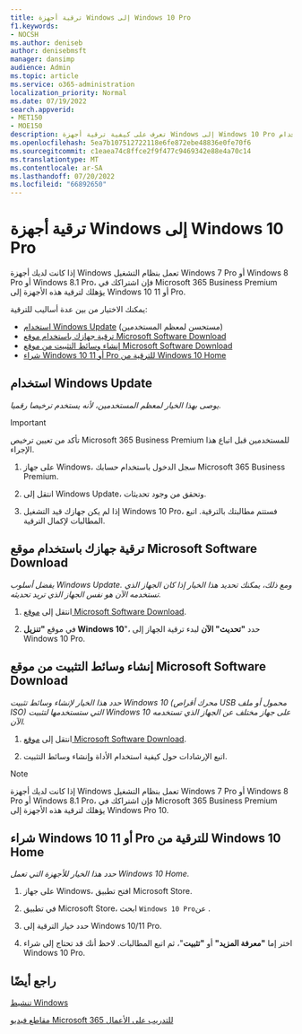 ```yaml
---
title: ترقية أجهزة Windows إلى Windows 10 Pro
f1.keywords:
- NOCSH
ms.author: deniseb
author: denisebmsft
manager: dansimp
audience: Admin
ms.topic: article
ms.service: o365-administration
localization_priority: Normal
ms.date: 07/19/2022
search.appverid:
- MET150
- MOE150
description: تعرف على كيفية ترقية أجهزة Windows إلى Windows 10 Pro باستخدام Microsoft 365 Business Premium.
ms.openlocfilehash: 5ea7b107512722118e6fe872ebe48836e0fe70f6
ms.sourcegitcommit: c1eaea74c8ffce2f9f477c9469342e88e4a70c14
ms.translationtype: MT
ms.contentlocale: ar-SA
ms.lasthandoff: 07/20/2022
ms.locfileid: "66892650"
---
```

# <a name="upgrade-windows-devices-to-windows-10-pro"></a>ترقية أجهزة Windows إلى Windows 10 Pro

إذا كانت لديك أجهزة Windows تعمل بنظام التشغيل Windows 7 Pro أو Windows 8 Pro أو Windows 8.1 Pro، فإن اشتراكك في Microsoft 365 Business Premium يؤهلك لترقية هذه الأجهزة إلى Windows 10 أو 11 Pro.  

يمكنك الاختيار من بين عدة أساليب للترقية:

- [استخدام Windows Update](#use-windows-update) (مستحسن لمعظم المستخدمين)
- [ترقية جهازك باستخدام موقع Microsoft Software Download](#upgrade-your-device-using-the-microsoft-software-download-site)
- [إنشاء وسائط التثبيت من موقع Microsoft Software Download](#create-installation-media-from-the-microsoft-software-download-site)
- [شراء Windows 10 أو 11 Pro للترقية من Windows 10 Home](#purchase-windows-10-or-11-pro-to-upgrade-from-windows-10-home)

## <a name="use-windows-update"></a>استخدام Windows Update

*يوصى بهذا الخيار لمعظم المستخدمين، لأنه يستخدم ترخيصا رقميا.*

> [!IMPORTANT]
> تأكد من تعيين ترخيص Microsoft 365 Business Premium للمستخدمين قبل اتباع هذا الإجراء.

1. على جهاز Windows، سجل الدخول باستخدام حسابك Microsoft 365 Business Premium.

2. انتقل إلى Windows Update، وتحقق من وجود تحديثات. 

3. إذا لم يكن جهازك قيد التشغيل Windows 10 Pro، فستتم مطالبتك بالترقية. اتبع المطالبات لإكمال الترقية.

## <a name="upgrade-your-device-using-the-microsoft-software-download-site"></a>ترقية جهازك باستخدام موقع Microsoft Software Download
  
*يفضل أسلوب Windows Update. ومع ذلك، يمكنك تحديد هذا الخيار إذا كان الجهاز الذي تستخدمه الآن هو نفس الجهاز الذي تريد تحديثه.* 

1. انتقل إلى [موقع Microsoft Software Download](https://go.microsoft.com/fwlink/?LinkID=836951).

2. في موقع **"تنزيل Windows 10**"، حدد **"تحديث" الآن** لبدء ترقية الجهاز إلى Windows 10 Pro. 

## <a name="create-installation-media-from-the-microsoft-software-download-site"></a>إنشاء وسائط التثبيت من موقع Microsoft Software Download

*حدد هذا الخيار لإنشاء وسائط تثبيت Windows 10 (محرك أقراص USB محمول أو ملف ISO) التي ستستخدمها لتثبيت Windows 10 على جهاز مختلف عن الجهاز الذي تستخدمه الآن.*
    
1. انتقل إلى [موقع Microsoft Software Download](https://go.microsoft.com/fwlink/?LinkID=836960).

2. اتبع الإرشادات حول كيفية استخدام الأداة وإنشاء وسائط التثبيت. 

> [!NOTE]
> إذا كانت لديك أجهزة Windows تعمل بنظام التشغيل Windows 7 Pro أو Windows 8 Pro أو Windows 8.1 Pro، فإن اشتراكك في Microsoft 365 Business Premium يؤهلك لترقية هذه الأجهزة إلى Windows Pro 10.

## <a name="purchase-windows-10-or-11-pro-to-upgrade-from-windows-10-home"></a>شراء Windows 10 أو 11 Pro للترقية من Windows 10 Home

*حدد هذا الخيار للأجهزة التي تعمل Windows 10 Home.*

1. على جهاز Windows، افتح تطبيق Microsoft Store.

2. في تطبيق Microsoft Store، ابحث `Windows 10 Pro`عن .

3. حدد خيار الترقية إلى Windows 10/11 Pro.

4. اختر إما **"معرفة المزيد"** أو **"تثبيت**"، ثم اتبع المطالبات. لاحظ أنك قد تحتاج إلى شراء Windows 10 Pro.
  
## <a name="see-also"></a>راجع أيضًا

[تنشيط Windows](https://support.microsoft.com/windows/activate-windows-c39005d4-95ee-b91e-b399-2820fda32227#WindowsVersion=Windows_10)

[مقاطع فيديو Microsoft 365 للتدريب على الأعمال](https://go.microsoft.com/fwlink/?linkid=2197659)


